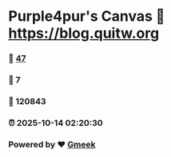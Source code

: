 # Purple4pur's Canvas :link: https://blog.quitw.org 
### :page_facing_up: [47](https://blog.quitw.org/tag.html) 
### :speech_balloon: 7 
### :hibiscus: 120843 
### :alarm_clock: 2025-10-14 02:20:30 
### Powered by :heart: [Gmeek](https://github.com/Meekdai/Gmeek)

